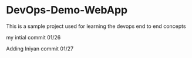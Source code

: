 # DevOps-Demo-WebApp
This is a sample project used for learning the devops end to end concepts

my intial commit 01/26

Adding Iniyan commit 01/27
